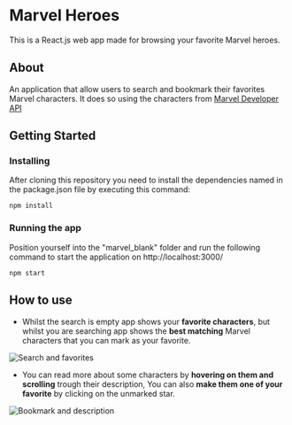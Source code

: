 # Marvel Heroes

This is a React.js web app made for browsing your favorite Marvel heroes. 

## About

An application that allow users to search and bookmark their favorites Marvel characters. It does so using the characters from [Marvel Developer API](https://developer.marvel.com/)


## Getting Started

### Installing

After cloning this repository you need to install the dependencies named in the package.json file by executing this command:

```
npm install
```

### Running the app

Position yourself into the "marvel_blank" folder and run the following command to start the application on http://localhost:3000/
```
npm start
```

## How to use
* Whilst the search is empty app shows your **favorite characters**, but whilst you are searching app shows the **best matching** Marvel characters that you can mark as your favorite.


![Search and favorites](https://i.ibb.co/VLXy1Xn/first.png)

* You can read more about some characters by **hovering on them and scrolling** trough their description, You can also **make them one of your favorite** by clicking on the unmarked star.


![Bookmark and description](https://i.ibb.co/7RtJzzK/second.png)


